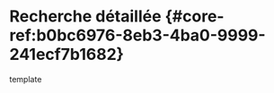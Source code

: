 # Recherche détaillée {#core-ref:b0bc6976-8eb3-4ba0-9999-241ecf7b1682}

<div class="fixme">template</div>